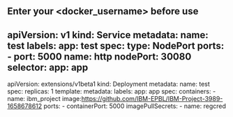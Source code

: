 ## Enter your <docker_username> before use

apiVersion: v1
kind: Service
metadata:
  name: test
  labels:
    app: test
spec:
  type: NodePort
  ports:
    - port: 5000
      name: http
      nodePort: 30080
  selector:
    app: app
---
apiVersion: extensions/v1beta1
kind: Deployment
metadata:
  name: test
spec:
  replicas: 1
  template:
    metadata:
      labels:
        app: app
    spec:
      containers:
        - name: ibm_project
          image:https://github.com/IBM-EPBL/IBM-Project-3989-1658678612
          ports:
            - containerPort: 5000
      imagePullSecrets:
        - name: regcred
